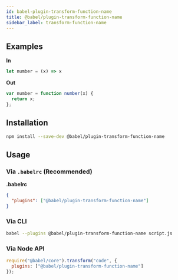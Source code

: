 ```yaml
---
id: babel-plugin-transform-function-name
title: @babel/plugin-transform-function-name
sidebar_label: transform-function-name
---
```


## Examples

**In**

```javascript
let number = (x) => x
```

**Out**

```javascript
var number = function number(x) {
  return x;
};
```

## Installation

```sh
npm install --save-dev @babel/plugin-transform-function-name
```

## Usage

### Via `.babelrc` (Recommended)

**.babelrc**

```json
{
  "plugins": ["@babel/plugin-transform-function-name"]
}
```

### Via CLI

```sh
babel --plugins @babel/plugin-transform-function-name script.js
```

### Via Node API

```javascript
require("@babel/core").transform("code", {
  plugins: ["@babel/plugin-transform-function-name"]
});
```

